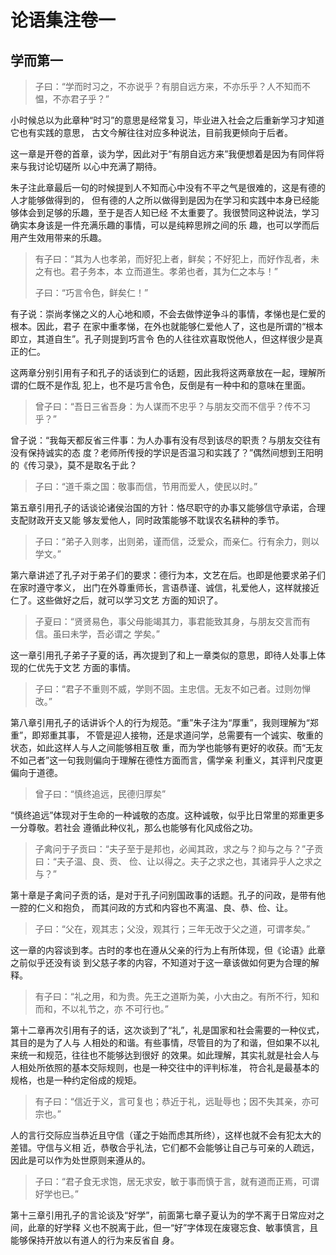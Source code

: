 # 论语集注卷一

## 学而第一

> 子曰：“学而时习之，不亦说乎？有朋自远方来，不亦乐乎？人不知而不愠，不亦君子乎？”

小时候总以为此章种“时习”的意思是经常复习，毕业进入社会之后重新学习才知道它也有实践的意思，
古文今解往往对应多种说法，目前我更倾向于后者。

这一章是开卷的首章，谈为学，因此对于“有朋自远方来”我便想着是因为有同伴将来与我讨论切磋所
以心中充满了期待。

朱子注此章最后一句的时候提到人不知而心中没有不平之气是很难的，这是有德的人才能够做得到的，
但有德的人之所以做得到是因为在学习和实践中本身已经能够体会到足够的乐趣，至于是否人知已经
不太重要了。我很赞同这种说法，学习确实本身该是一件充满乐趣的事情，可以是纯粹思辨之间的乐
趣，也可以学而后用产生效用带来的乐趣。

> 有子曰：“其为人也孝弟，而好犯上者，鲜矣；不好犯上，而好作乱者，未之有也。君子务本，本
立而道生。孝弟也者，其为仁之本与！”
>
> 子曰：“巧言令色，鲜矣仁！”

有子说：崇尚孝悌之义的人心地和顺，不会去做悖逆争斗的事情，孝悌也是仁爱的根本。因此，君子
在家中重孝悌，在外也就能够仁爱他人了，这也是所谓的“根本即立，其道自生”。孔子则提到巧言令
色的人往往欢喜取悦他人，但这样很少是真正的仁。

这两章分别引用有子和孔子的话谈到仁的话题，因此我将这两章放在一起，理解所谓的仁既不是作乱
犯上，也不是巧言令色，反倒是有一种中和的意味在里面。

> 曾子曰：“吾日三省吾身：为人谋而不忠乎？与朋友交而不信乎？传不习乎？”

曾子说：“我每天都反省三件事：为人办事有没有尽到该尽的职责？与朋友交往有没有保持诚实的态
度？老师所传授的学识是否温习和实践了？”偶然间想到王阳明的《传习录》，莫不是取名于此？

> 子曰：“道千乘之国：敬事而信，节用而爱人，使民以时。”

第五章引用孔子的话谈论诸侯治国的方针：恪尽职守的办事又能够信守承诺，合理支配财政开支又能
够友爱他人，同时政策能够不耽误农名耕种的季节。

> 子曰：“弟子入则孝，出则弟，谨而信，泛爱众，而亲仁。行有余力，则以学文。”

第六章讲述了孔子对于弟子们的要求：德行为本，文艺在后。也即是他要求弟子们在家时遵守孝义，
出门在外尊重师长，言语恭谨、诚信，礼爱他人，这样就接近仁了。这些做好之后，就可以学习文艺
方面的知识了。

> 子夏曰：“贤贤易色，事父母能竭其力，事君能致其身，与朋友交言而有信。虽曰未学，吾必谓之
学矣。”

这一章引用孔子弟子子夏的话，再次提到了和上一章类似的意思，即待人处事上体现的仁优先于文艺
方面的事情。

> 子曰：“君子不重则不威，学则不固。主忠信。无友不如己者。过则勿惮改。”

第八章引用孔子的话讲诉个人的行为规范。“重”朱子注为“厚重”，我则理解为“郑重”，即郑重其事，
不管是迎人接物，还是求道问学，总需要有一个诚实、敬重的状态，如此这样人与人之间能够相互敬
重，而为学也能够有更好的收获。而“无友不如己者”这一句我则偏向于理解在德性方面而言，儒学亲
利重义，其评判尺度更偏向于道德。

> 曾子曰：“慎终追远，民德归厚矣”

“慎终追远”体现对于生命的一种诚敬的态度。这种诚敬，似乎比日常里的郑重更多一分尊敬。若社会
遵循此种仪礼，那么也能够有化风成俗之功。

> 子禽问于子贡曰：“夫子至于是邦也，必闻其政，求之与？抑与之与？”子贡曰：“夫子温、良、贡、
俭、让以得之。夫子之求之也，其诸异乎人之求之与？”

第十章是子禽问子贡的话，是对于孔子问别国政事的话题。孔子的问政，是带有他一腔的仁义和抱负，
而其问政的方式和内容也不离温、良、恭、俭、让。

> 子曰：“父在，观其志；父没，观其行；三年无改于父之道，可谓孝矣。”

这一章的内容谈到孝。古时的孝也在遵从父亲的行为上有所体现，但《论语》此章之前似乎还没有谈
到父慈子孝的内容，不知道对于这一章该做如何更为合理的解释。

> 有子曰：“礼之用，和为贵。先王之道斯为美，小大由之。有所不行，知和而和，不以礼节之，亦
不可行也。”

第十二章再次引用有子的话，这次谈到了“礼”，礼是国家和社会需要的一种仪式，其目的是为了人与
人相处的和谐。有些事情，尽管目的为了和谐，但如果不以礼来统一和规范，往往也不能够达到很好
的效果。如此理解，其实礼就是社会人与人相处所依照的基本交际规则，也是一种交往中的评判标准，
符合礼是最基本的规格，也是一种约定俗成的规矩。

> 有子曰：“信近于义，言可复也；恭近于礼，远耻辱也；因不失其亲，亦可宗也。”

人的言行交际应当恭近且守信（谨之于始而虑其所终），这样也就不会有犯太大的差错。守信与义相
近，恭敬合乎礼法，它们都不会能够让自己与可亲的人疏远，因此是可以作为处世原则来遵从的。

> 子曰：“君子食无求饱，居无求安，敏于事而慎于言，就有道而正焉，可谓好学也已。”

第十三章引用孔子的言论谈及“好学”，前面第七章子夏认为的学不离于日常应对之间，此章的好学释
义也不脱离于此，但一“好”字体现在废寝忘食、敏事慎言，且能够保持开放以有道人的行为来反省自
身。
